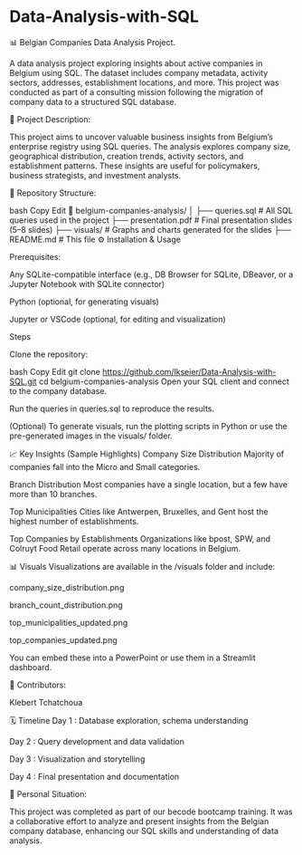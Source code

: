 # Data-Analysis-with-SQL

📊 Belgian Companies Data Analysis Project.

A data analysis project exploring insights about active companies in Belgium using SQL. The dataset includes company metadata, activity sectors, addresses, establishment locations, and more. This project was conducted as part of a consulting mission following the migration of company data to a structured SQL database.

🧠 Project Description:

This project aims to uncover valuable business insights from Belgium’s enterprise registry using SQL queries. The analysis explores company size, geographical distribution, creation trends, activity sectors, and establishment patterns. These insights are useful for policymakers, business strategists, and investment analysts.

📂 Repository Structure:

bash
Copy
Edit
📁 belgium-companies-analysis/
│
├── queries.sql               # All SQL queries used in the project
├── presentation.pdf          # Final presentation slides (5–8 slides)
├── visuals/                  # Graphs and charts generated for the slides
├── README.md                 # This file
⚙️ Installation & Usage

Prerequisites:

Any SQLite-compatible interface (e.g., DB Browser for SQLite, DBeaver, or a Jupyter Notebook with SQLite connector)

Python (optional, for generating visuals)

Jupyter or VSCode (optional, for editing and visualization)

Steps

Clone the repository:

bash
Copy
Edit
git clone https://github.com/lkseier/Data-Analysis-with-SQL.git
cd belgium-companies-analysis
Open your SQL client and connect to the company database.

Run the queries in queries.sql to reproduce the results.

(Optional) To generate visuals, run the plotting scripts in Python or use the pre-generated images in the visuals/ folder.

📈 Key Insights (Sample Highlights)
Company Size Distribution
Majority of companies fall into the Micro and Small categories.

Branch Distribution
Most companies have a single location, but a few have more than 10 branches.

Top Municipalities
Cities like Antwerpen, Bruxelles, and Gent host the highest number of establishments.

Top Companies by Establishments
Organizations like bpost, SPW, and Colruyt Food Retail operate across many locations in Belgium.

📊 Visuals
Visualizations are available in the /visuals folder and include:

company_size_distribution.png

branch_count_distribution.png

top_municipalities_updated.png

top_companies_updated.png

You can embed these into a PowerPoint or use them in a Streamlit dashboard.

👥 Contributors:

Klebert Tchatchoua

🗓️ Timeline
Day 1 : Database exploration, schema understanding

Day 2 : Query development and data validation

Day 3 : Visualization and storytelling

Day 4 : Final presentation and documentation

🙋 Personal Situation:

This project was completed as part of our becode bootcamp training. It was a collaborative effort to analyze and present insights from the Belgian company database, enhancing our SQL skills and understanding of data analysis.